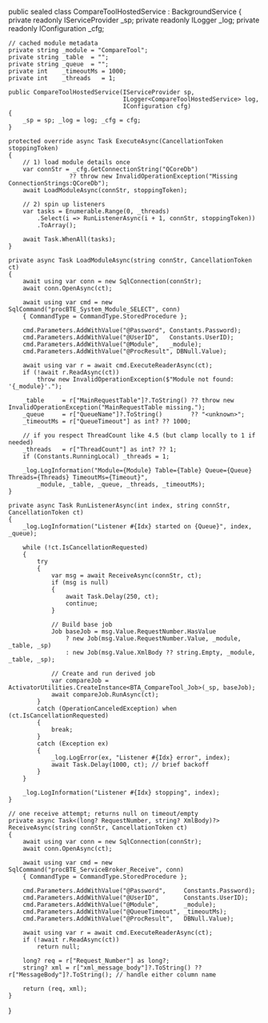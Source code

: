 public sealed class CompareToolHostedService : BackgroundService
{
    private readonly IServiceProvider _sp;
    private readonly ILogger<CompareToolHostedService> _log;
    private readonly IConfiguration _cfg;

    // cached module metadata
    private string _module = "CompareTool";
    private string _table  = "";
    private string _queue  = "";
    private int    _timeoutMs = 1000;
    private int    _threads   = 1;

    public CompareToolHostedService(IServiceProvider sp,
                                    ILogger<CompareToolHostedService> log,
                                    IConfiguration cfg)
    {
        _sp = sp; _log = log; _cfg = cfg;
    }

    protected override async Task ExecuteAsync(CancellationToken stoppingToken)
    {
        // 1) load module details once
        var connStr = _cfg.GetConnectionString("QCoreDb")
                     ?? throw new InvalidOperationException("Missing ConnectionStrings:QCoreDb");
        await LoadModuleAsync(connStr, stoppingToken);

        // 2) spin up listeners
        var tasks = Enumerable.Range(0, _threads)
            .Select(i => RunListenerAsync(i + 1, connStr, stoppingToken))
            .ToArray();

        await Task.WhenAll(tasks);
    }

    private async Task LoadModuleAsync(string connStr, CancellationToken ct)
    {
        await using var conn = new SqlConnection(connStr);
        await conn.OpenAsync(ct);

        await using var cmd = new SqlCommand("procBTE_System_Module_SELECT", conn)
        { CommandType = CommandType.StoredProcedure };

        cmd.Parameters.AddWithValue("@Password", Constants.Password);
        cmd.Parameters.AddWithValue("@UserID",   Constants.UserID);
        cmd.Parameters.AddWithValue("@Module",   _module);
        cmd.Parameters.AddWithValue("@ProcResult", DBNull.Value);

        await using var r = await cmd.ExecuteReaderAsync(ct);
        if (!await r.ReadAsync(ct))
            throw new InvalidOperationException($"Module not found: '{_module}'.");

        _table     = r["MainRequestTable"]?.ToString() ?? throw new InvalidOperationException("MainRequestTable missing.");
        _queue     = r["QueueName"]?.ToString()        ?? "<unknown>";
        _timeoutMs = r["QueueTimeout"] as int? ?? 1000;

        // if you respect ThreadCount like 4.5 (but clamp locally to 1 if needed)
        _threads   = r["ThreadCount"] as int? ?? 1;
        if (Constants.RunningLocal) _threads = 1;

        _log.LogInformation("Module={Module} Table={Table} Queue={Queue} Threads={Threads} TimeoutMs={Timeout}",
            _module, _table, _queue, _threads, _timeoutMs);
    }

    private async Task RunListenerAsync(int index, string connStr, CancellationToken ct)
    {
        _log.LogInformation("Listener #{Idx} started on {Queue}", index, _queue);

        while (!ct.IsCancellationRequested)
        {
            try
            {
                var msg = await ReceiveAsync(connStr, ct);
                if (msg is null)
                {
                    await Task.Delay(250, ct);
                    continue;
                }

                // Build base job
                Job baseJob = msg.Value.RequestNumber.HasValue
                    ? new Job(msg.Value.RequestNumber.Value, _module, _table, _sp)
                    : new Job(msg.Value.XmlBody ?? string.Empty, _module, _table, _sp);

                // Create and run derived job
                var compareJob = ActivatorUtilities.CreateInstance<BTA_CompareTool_Job>(_sp, baseJob);
                await compareJob.RunAsync(ct);
            }
            catch (OperationCanceledException) when (ct.IsCancellationRequested)
            {
                break;
            }
            catch (Exception ex)
            {
                _log.LogError(ex, "Listener #{Idx} error", index);
                await Task.Delay(1000, ct); // brief backoff
            }
        }

        _log.LogInformation("Listener #{Idx} stopping", index);
    }

    // one receive attempt; returns null on timeout/empty
    private async Task<(long? RequestNumber, string? XmlBody)?> ReceiveAsync(string connStr, CancellationToken ct)
    {
        await using var conn = new SqlConnection(connStr);
        await conn.OpenAsync(ct);

        await using var cmd = new SqlCommand("procBTE_ServiceBroker_Receive", conn)
        { CommandType = CommandType.StoredProcedure };

        cmd.Parameters.AddWithValue("@Password",     Constants.Password);
        cmd.Parameters.AddWithValue("@UserID",       Constants.UserID);
        cmd.Parameters.AddWithValue("@Module",       _module);
        cmd.Parameters.AddWithValue("@QueueTimeout", _timeoutMs);
        cmd.Parameters.AddWithValue("@ProcResult",   DBNull.Value);

        await using var r = await cmd.ExecuteReaderAsync(ct);
        if (!await r.ReadAsync(ct))
            return null;

        long? req = r["Request_Number"] as long?;
        string? xml = r["xml_message_body"]?.ToString() ?? r["MessageBody"]?.ToString(); // handle either column name

        return (req, xml);
    }
}
